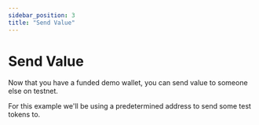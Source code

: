 ```yaml
---
sidebar_position: 3
title: "Send Value"
---
```


# Send Value

Now that you have a funded demo wallet, you can send value to someone else on testnet.

For this example we'll be using a predetermined address to send some test tokens to.